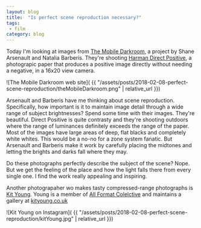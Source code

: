 ```yaml
---
layout: blog
title:  "Is perfect scene reproduction necessary?"
tags: 
 - film
category: blog
---
```


Today I'm looking at images from [The Mobile Darkroom](https://www.themobiledarkroom.ca), a project by Shane Arsenault and Natalia Barberis. They're shooting [Harman Direct Positive](https://www.ilfordphoto.com/harman-direct-positive-paper-sheets), a photograpic paper that produces a positive image directly without needing a negative, in a 16x20 view camera. 

![The Mobile Darkroom web site]( {{ "/assets/posts/2018-02-08-perfect-scene-reproduction/theMobileDarkroom.png" | relative_url }})

Arsenault and Barberis have me thinking about scene reproduction. Specifically, how important is it to maintain image detail through a wide range of subject brightnesses? Spend some time with their images. They're beautiful. Direct Positive is quite contrasty and they're shooting outdoors where the range of luminances definitely exceeds the range of the paper. Most of the images have large areas of deep, flat blacks and completely white whites. This would be a no-no for a zone system fanatic. But Arsenault and Barberis make it work by carefully placing the midtones and letting the brights and darks fall where they may.

Do these photographs perfectly describe the subject of the scene? Nope. But we get the feeling of the place and how the light falls there from every single one. I find the work really appealing and inspiring.

Another photograpaher wo makes tasty compressed-range photographs is [Kit Young](https://www.instagram.com/kityoung135/). Young is a member of [All Format Colelctive](http://www.allformatcollective.com/) and maintains a gallery at [kityoung.co.uk](http://www.kityoung.co.uk)

![Kit Young on Instagram]( {{ "/assets/posts/2018-02-08-perfect-scene-reproduction/kitYoung.jpg" | relative_url }})
